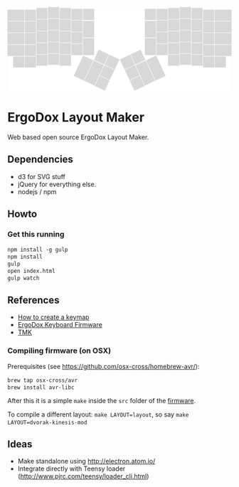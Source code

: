 ![ergodox](ergodox.png)

# ErgoDox Layout Maker
Web based open source ErgoDox Layout Maker.

## Dependencies

- d3 for SVG stuff
- jQuery for everything else.
- nodejs / npm

## Howto 

### Get this running

    npm install -g gulp
    npm install
    gulp
    open index.html
    gulp watch

## References

- [How to create a keymap](https://github.com/benblazak/ergodox-firmware#create-a-new-keymap)
- [ErgoDox Keyboard Firmware](https://github.com/benblazak/ergodox-firmware)
- [TMK](https://github.com/tenderlove/tmk_keyboard/tree/master/keyboard/ergodox)

### Compiling firmware (on OSX)

Prerequisites (see https://github.com/osx-cross/homebrew-avr/):

    brew tap osx-cross/avr
    brew install avr-libc

After this it is a simple `make` inside the `src` folder of the [firmware](https://github.com/benblazak/ergodox-firmware).

To compile a different layout: `make LAYOUT=layout`, so say `make LAYOUT=dvorak-kinesis-mod`

## Ideas

- Make standalone using http://electron.atom.io/
- Integrate directly with Teensy loader (http://www.pjrc.com/teensy/loader_cli.html)
